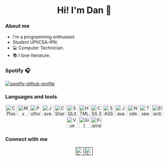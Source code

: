 <h1 align="center">Hi! I'm Dan 👋</h1>

### About me

- I'm a programming enthusiast.
- Student UPIICSA-IPN.
- 💻 Computer Technician.
- 📚 I love literature.

### Spotify 🎧

[![spotify-github-profile](https://spotify-github-profile.vercel.app/api/view?uid=31odz54ulh4lbxkpusyzoehwrvou&cover_image=true&theme=natemoo-re&bar_color=53b14f&bar_color_cover=false)](https://github.com/kittinan/spotify-github-profile)

### Languages and tools

<p align="center">
  <img alt="C Plus Plus" src="https://cdn.svgporn.com/logos/c-plusplus.svg" width="35" height="35"/>
  <img alt="My SQL" src="https://cdn.svgporn.com/logos/mysql-icon.svg" width="35" height="35"/>
  <img alt="Python" src="https://cdn.svgporn.com/logos/python.svg" width="35" height="35"/>
  <img alt="Java" src="https://cdn.svgporn.com/logos/java.svg" width="35" height="35"/>
  <img alt="C Sharp" src="https://cdn.svgporn.com/logos/c-sharp.svg" width="35" height="35"/>
  <img alt="SQLite" src="https://cdn.svgporn.com/logos/sqlite.svg" width="35" height="35"/>
  <img alt="HTML 5" src="https://cdn.svgporn.com/logos/html-5.svg" width="35" height="35"/>
  <img alt="CSS 3" src="https://cdn.svgporn.com/logos/css-3.svg" width="35" height="35"/>
  <img alt="SASS" src="https://cdn.svgporn.com/logos/sass.svg" width="35" height="35"/>
  <img alt="JavaScript" src="https://cdn.svgporn.com/logos/javascript.svg" width="35" height="35"/>
  <img alt="Node JS" src="https://cdn.svgporn.com/logos/nodejs-icon.svg" width="35" height="35"/>
  <img alt="TypeScript" src="https://cdn.svgporn.com/logos/typescript-icon.svg" width="35" height="35"/>
  <img alt="Electron JS" src="https://cdn.svgporn.com/logos/electron.svg" width="35" height="35"/>
  <img alt="Vue JS" src="https://cdn.svgporn.com/logos/vue.svg" width="35" height="35"/>
  <img alt="Git" src="https://cdn.svgporn.com/logos/git-icon.svg" width="35" height="35"/>
  <img alt="Figma" src="https://cdn.svgporn.com/logos/figma.svg" width="35" height="35"/>
</p>

### Connect with me

<p align="center">
  <a href="" target="_blank">
    <img alt="Dan's LinkedIn" title="Dan's LinkedIn" src="https://cdn.svgporn.com/logos/discord-icon.svg" width="25" height="25"/>
  </a>
  <a href="" target="_blank">
    <img alt="Dan's Discord" title="Dan's Discord" src="https://cdn.svgporn.com/logos/linkedin-icon.svg" width="25" height="25"/>
  </a>
</p>
